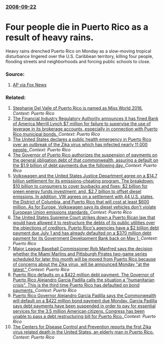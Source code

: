 ### [2008-09-22](/news/2008/09/22/index.md)

#  Four people die in Puerto Rico as a result of heavy rains. 

Heavy rains drenched Puerto Rico on Monday as a slow-moving tropical disturbance lingered over the U.S. Caribbean territory, killing four people, flooding streets and neighborhoods and forcing public schools to close.


### Source:

1. [AP via Fox News](http://www.foxnews.com/story/0,2933,426163,00.html)

### Related:

1. [Stephanie Del Valle of Puerto Rico is named as Miss World 2016. ](/news/2016/12/18/stephanie-del-valle-of-puerto-rico-is-named-as-miss-world-2016.md) _Context: Puerto Rico_
2. [The Financial Industry Regulatory Authority announces it has fined Bank of America Merrill Lynch $7 million for failure to supervise the use of leverage in its brokerage accounts, especially in connection with Puerto Rico municipal bonds. ](/news/2016/11/30/the-financial-industry-regulatory-authority-announces-it-has-fined-bank-of-america-merrill-lynch-7-million-for-failure-to-supervise-the-use.md) _Context: Puerto Rico_
3. [The United States declares a public health emergency in Puerto Rico over an outbreak of the Zika virus which has infected nearly 11,000 people. ](/news/2016/08/12/the-united-states-declares-a-public-health-emergency-in-puerto-rico-over-an-outbreak-of-the-zika-virus-which-has-infected-nearly-11-000-peop.md) _Context: Puerto Rico_
4. [The Governor of Puerto Rico authorizes the suspension of payments on the general obligation debt of that commonwealth, assuring a default on the $1.9 billion of debt payments due the following day. ](/news/2016/06/30/the-governor-of-puerto-rico-authorizes-the-suspension-of-payments-on-the-general-obligation-debt-of-that-commonwealth-assuring-a-default-on.md) _Context: Puerto Rico_
5. [Volkswagen and the United States Justice Department agree on a $14.7 billion settlement for its emissions-cheating program. The breakdown: $10 billion to consumers to cover buybacks and fixes; $2 billion for  green energy funds investment; and, $2.7 billion to offset diesel emissions. In addition, VW agrees on a settlement with  44 U.S. states, the District of Columbia, and Puerto Rico that will cost at least $600 million. As for Europe, Volkswagen says its diesel vehicles don't violate European Union emissions standards. ](/news/2016/06/28/volkswagen-and-the-united-states-justice-department-agree-on-a-14-7-billion-settlement-for-its-emissions-cheating-program-the-breakdown.md) _Context: Puerto Rico_
6. [ The United States Supreme Court strikes down a Puerto Rican law that would have allowed it to restructure the debts of its public utilities over the objections of creditors.  Puerto Rico's agencies have a $2 billion debt payment due July 1 and has already defaulted on a $370 million debt payment for its Government Development Bank back on May 1.  ](/news/2016/06/13/the-united-states-supreme-court-strikes-down-a-puerto-rican-law-that-would-have-allowed-it-to-restructure-the-debts-of-its-public-utilities.md) _Context: Puerto Rico_
7. [Major League Baseball Commissioner Rob Manfred says the decision whether the Miami Marlins and Pittsburgh Pirates two-game series scheduled for later this month will be moved from Puerto Rico  because of concerns about the Zika virus, will be announced Monday "at the latest." ](/news/2016/05/5/major-league-baseball-commissioner-rob-manfred-says-the-decision-whether-the-miami-marlins-and-pittsburgh-pirates-two-game-series-scheduled.md) _Context: Puerto Rico_
8. [Puerto Rico defaults on a $422 million debt payment. The Governor of Puerto Rico Alejandro Garcia Padilla calls the situation a "humanitarian crisis". This is the third time Puerto Rico has defaulted on bond payments. ](/news/2016/05/2/puerto-rico-defaults-on-a-422-million-debt-payment-the-governor-of-puerto-rico-alejandro-garcaa-padilla-calls-the-situation-a-humanitari.md) _Context: Puerto Rico_
9. [Puerto Rico Governor Alejandro Garcia Padilla says the Commonwealth will default on a $422 million bond payment due Monday. Garcia Padilla says  debt payments have been suspended in order to pay for essential services  for the 3.5 million American citizens. Congress has been unable to pass a debt restructuring bill for Puerto Rico. ](/news/2016/05/1/puerto-rico-governor-alejandro-garcaa-padilla-says-the-commonwealth-will-default-on-a-422-million-bond-payment-due-monday-garcaa-padilla.md) _Context: Puerto Rico_
10. [  The Centers for Disease Control and Prevention reports the first Zika virus related death in the United States, an elderly man in Puerto Rico. ](/news/2016/04/29/the-centers-for-disease-control-and-prevention-reports-the-first-zika-virus-related-death-in-the-united-states-an-elderly-man-in-puerto-r.md) _Context: Puerto Rico_
